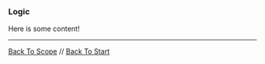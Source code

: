 ```load-basic

```

### Logic

Here is some content!

---

[Back To Scope](scope.md) //
[Back To Start](start.md)
